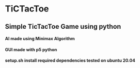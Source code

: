 # TiCTacToe

## Simple TicTacToe Game using python

#### AI made using Minimax Algorithm 
#### GUI made with p5 python
#### setup.sh install required dependencies tested on ubuntu 20.04
